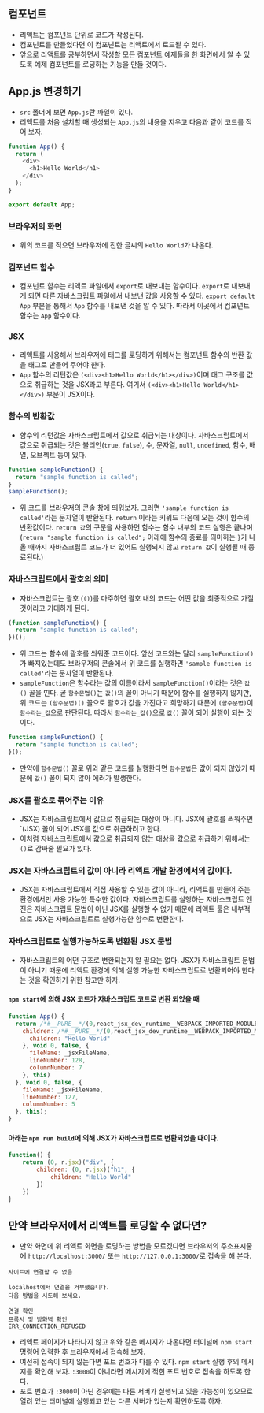 ## 컴포넌트
- 리액트는 컴포넌트 단위로 코드가 작성된다.
- 컴포넌트를 만들었다면 이 컴포넌트는 리액트에서 로드될 수 있다.
- 앞으로 리액트를 공부하면서 작성할 모든 컴포넌트 예제들을 한 화면에서 알 수 있도록 예제 컴포넌트를 로딩하는 기능을 만들 것이다.

## App.js 변경하기
- `src` 폴더에 보면 `App.js`란 파일이 있다.
- 리액트를 처음 설치할 때 생성되는 `App.js`의 내용을 지우고 다음과 같이 코드를 적어 보자.
```js
function App() {
  return (
    <div>
      <h1>Hello World</h1>
    </div>
  );
}

export default App;
```
### 브라우저의 화면
- 위의 코드를 적으면 브라우저에 진한 글씨의 `Hello World`가 나온다.

### 컴포넌트 함수
- 컴포넌트 함수는 리액트 파일에서 `export`로 내보내는 함수이다. `export`로 내보내게 되면 다른 자바스크립트 파일에서 내보낸 값을 사용할 수 있다. `export default App` 부분을 통해서 `App` 함수를 내보낸 것을 알 수 있다. 따라서 이곳에서 컴포넌트 함수는 `App` 함수이다.

### JSX
- 리액트를 사용해서 브라우저에 태그를 로딩하기 위해서는 컴포넌트 함수의 반환 값을 태그로 만들어 주어야 한다.
- `App` 함수의 리턴값은 `(<div><h1>Hello World</h1></div>)`이며 태그 구조를 값으로 취급하는 것을 JSX라고 부른다. 여기서 `(<div><h1>Hello World</h1></div>)` 부분이 JSX이다.

### 함수의 반환값
- 함수의 리턴값은 자바스크립트에서 값으로 취급되는 대상이다. 자바스크립트에서 값으로 취급되는 것은 불리언(`true`, `false`), 수, 문자열, `null`, `undefined`, 함수, 배열, 오브젝트 등이 있다.
```js
function sampleFunction() {
  return "sample function is called";
}
sampleFunction();
```
- 위 코드를 브라우저의 콘솔 창에 띄워보자. 그러면 `'sample function is called'`라는 문자열이 반환된다. `return` 이라는 키워드 다음에 오는 것이 함수의 반환값이다. `return 값`의 구문을 사용하면 함수는 함수 내부의 코드 실행은 끝나며 (`return "sample function is called";` 아래에 함수의 종료를 의미하는 `}`가 나올 때까지 자바스크립트 코드가 더 있어도 실행되지 않고 `return 값`이 실행될 때 종료된다.)

### 자바스크립트에서 괄호의 의미
- 자바스크립트는 괄호 (`()`)를 마주하면 괄호 내의 코드는 어떤 값을 최종적으로 가질 것이라고 기대하게 된다.
```js
(function sampleFunction() {
  return "sample function is called";
})();
```
- 위 코드는 함수에 괄호를 씌워준 코드이다. 앞선 코드와는 달리 `sampleFunction()`가 빠져있는데도 브라우저의 콘솔에서 위 코드를 실행하면 `'sample function is called'`라는 문자열이 반환된다.
- `sampleFunction`은 함수라는 값의 이름이라서 `sampleFunction()`이라는 것은 `값()` 꼴을 띤다. 곧 `함수문법()`는 `값()`의 꼴이 아니기 때문에 함수를 실행하지 않지만, 위 코드는 `(함수문법)()` 꼴으로 괄호가 값을 가진다고 희망하기 때문에 `(함수문법)`이 `함수라는_값`으로 판단된다. 따라서 `함수라는_값()`으로 `값()` 꼴이 되어 실행이 되는 것이다.
```js
function sampleFunction() {
  return "sample function is called";
}();
```
- 만약에 `함수문법()` 꼴로 위와 같은 코드를 실행한다면 `함수문법`은 값이 되지 않았기 때문에 `값()` 꼴이 되지 않아 에러가 발생한다.

### JSX를 괄호로 묶어주는 이유
- JSX는 자바스크립트에서 값으로 취급되는 대상이 아니다. JSX에 괄호를 씌워주면 `(JSX) 꼴이 되어 JSX를 값으로 취급하려고 한다.
- 이처럼 자바스크립트에서 값으로 취급되지 않는 대상을 값으로 취급하기 위해서는 `()`로 감싸줄 필요가 있다.

### JSX는 자바스크립트의 값이 아니라 리액트 개발 환경에서의 값이다.
- JSX는 자바스크립트에서 직접 사용할 수 있는 값이 아니라, 리액트를 만들어 주는 환경에서만 사용 가능한 특수한 값이다. 자바스크립트를 실행하는 자바스크립트 엔진은 자바스크립트 문법이 아닌 JSX를 실행할 수 없기 때문에 리액트 툴은 내부적으로 JSX는 자바스크립트로 실행가능한 함수로 변환한다.

### 자바스크립트로 실행가능하도록 변환된 JSX 문법
- 자바스크립트의 어떤 구조로 변환되는지 알 필요는 없다. JSX가 자바스크립트 문법이 아니기 때문에 리액트 환경에 의해 실행 가능한 자바스크립트로 변환되어야 한다는 것을 확인하기 위한 참고만 하자.
#### `npm start`에 의해 JSX 코드가 자바스크립트 코드로 변환 되었을 때
```js
function App() {
  return /*#__PURE__*/(0,react_jsx_dev_runtime__WEBPACK_IMPORTED_MODULE_0__.jsxDEV)("div", {
    children: /*#__PURE__*/(0,react_jsx_dev_runtime__WEBPACK_IMPORTED_MODULE_0__.jsxDEV)("h1", {
      children: "Hello World"
    }, void 0, false, {
      fileName: _jsxFileName,
      lineNumber: 128,
      columnNumber: 7
    }, this)
  }, void 0, false, {
    fileName: _jsxFileName,
    lineNumber: 127,
    columnNumber: 5
  }, this);
}
```
#### 아래는 `npm run build`에 의해 JSX가 자바스크립트로 변환되었을 때이다.
```js
function() {
    return (0, r.jsx)("div", {
        children: (0, r.jsx)("h1", {
            children: "Hello World"
        })
    })
}
```

## 만약 브라우저에서 리액트를 로딩할 수 없다면?
- 만약 화면에 위 리액트 화면을 로딩하는 방법을 모르겠다면 브라우저의 주소표시줄에 `http://localhost:3000/` 또는 `http://127.0.0.1:3000/`로 접속을 해 본다.
```
사이트에 연결할 수 없음

localhost에서 연결을 거부했습니다.
다음 방법을 시도해 보세요.

연결 확인
프록시 및 방화벽 확인
ERR_CONNECTION_REFUSED
```
- 리액트 페이지가 나타나지 않고 위와 같은 메시지가 나온다면 터미널에 `npm start` 명령어 입력한 후 브라우저에서 접속해 보자.
- 여전히 접속이 되지 않는다면 포트 번호가 다를 수 있다. `npm start` 실행 후의 메시지를 확인해 보자. `:3000`이 아니라면 메시지에 적힌 포트 번호로 접속을 하도록 한다.
- 포트 번호가 `:3000`이 아닌 경우에는 다른 서버가 실행되고 있을 가능성이 있으므로 열려 있는 터미널에 실행되고 있는 다른 서버가 있는지 확인하도록 하자.
